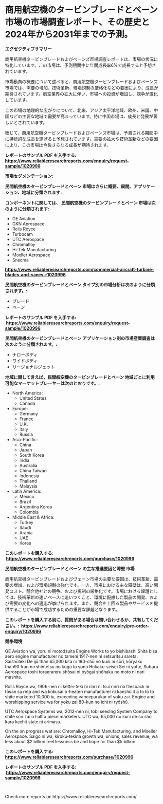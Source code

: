 <p><h1>商用航空機のタービンブレードとベーン市場の市場調査レポート、その歴史と2024年から2031年までの予測。</h1></p><p><strong>エグゼクティブサマリー</strong></p>
<p><p>商用航空機タービンブレードおよびベーンズ市場調査レポートは、市場の状況に特化しています。この市場は、予測期間中に年間成長率6%で成長すると予想されています。</p><p>市場動向の概要について述べると、商用航空機タービンブレードおよびベーンズ市場では、需要の増加、技術革新、環境規制の厳格化などの要因により、成長が期待されています。航空業界の拡大に伴い、市場への投資が増加し、競争が激化しています。</p><p>この市場の地理的な広がりについて、北米、アジア太平洋地域、欧州、米国、中国などの主要な地域で需要が高まっています。特に中国市場は、成長と発展が著しいとされています。</p><p>総じて、商用航空機タービンブレードおよびベーンズ市場は、予測される期間中に持続的な成長を遂げると予想されています。需要の拡大や技術革新などの要因により、この市場は今後さらなる成長が期待されます。</p></p>
<p><strong>レポートのサンプル PDF を入手する: <a href="https://www.reliableresearchreports.com/enquiry/request-sample/1020996">https://www.reliableresearchreports.com/enquiry/request-sample/1020996</a></strong></p>
<p><strong>市場セグメンテーション:</strong></p>
<p><strong> 民間航空機のタービンブレードとベーン 市場はさらに概要、展開、アプリケーション、地域に分類されます :</strong></p>
<p><strong>コンポーネントに関しては、 民間航空機のタービンブレードとベーン 市場は次のように分類されます: &nbsp;</strong></p>
<p><ul><li>GE Aviation</li><li>GKN Aerospace</li><li>Rolls Royce</li><li>Turbocam</li><li>UTC Aerospace</li><li>Chromalloy</li><li>Hi-Tek Manufacturing</li><li>Moeller Aerospace</li><li>Snecma</li></ul></p>
<p><strong><a href="https://www.reliableresearchreports.com/commercial-aircraft-turbine-blades-and-vanes-r1020996">https://www.reliableresearchreports.com/commercial-aircraft-turbine-blades-and-vanes-r1020996</a></strong></p>
<p><strong> 民間航空機のタービンブレードとベーン タイプ別の市場分析は次のように分類されます。:</strong></p>
<p><ul><li>ブレード</li><li>ベーン</li></ul></p>
<p><strong>レポートのサンプル PDF を入手する: &nbsp;<a href="https://www.reliableresearchreports.com/enquiry/request-sample/1020996">https://www.reliableresearchreports.com/enquiry/request-sample/1020996</a></strong></p>
<p><strong> 民間航空機のタービンブレードとベーン アプリケーション別の市場産業調査は次のように分類されます。:</strong></p>
<p><ul><li>ナローボディ</li><li>ワイドボディ</li><li>リージョナルジェット</li></ul></p>
<p><strong>地域に関して言えば、民間航空機のタービンブレードとベーン 地域ごとに利用可能なマーケットプレーヤーは次のとおりです。:</strong></p>
<p><ul>
    <li>
        North America:
        <ul>
            <li>United States</li>
            <li>Canada</li>
        </ul>
    </li>
    <li>
        Europe:
        <ul>
            <li>Germany</li>
            <li>France</li>
            <li>U.K.</li>
            <li>Italy</li>
            <li>Russia</li>
        </ul>
    </li>
    <li>
        Asia-Pacific:
        <ul>
            <li>China</li>
            <li>Japan</li>
            <li>South Korea</li>
            <li>India</li>
            <li>Australia</li>
            <li>China Taiwan</li>
            <li>Indonesia</li>
            <li>Thailand</li>
            <li>Malaysia</li>
        </ul>
    </li>
    <li>
        Latin America:
        <ul>
            <li>Mexico</li>
            <li>Brazil</li>
            <li>Argentina Korea</li>
            <li>Colombia</li>
        </ul>
    </li>
    <li>
        Middle East & Africa:
        <ul>
            <li>Turkey</li>
            <li>Saudi</li>
            <li>Arabia</li>
            <li>UAE</li>
            <li>Korea</li>
        </ul>
    </li>
    </ul></p>
<p><strong>このレポートを購入する: &nbsp;<a href="https://www.reliableresearchreports.com/purchase/1020996">https://www.reliableresearchreports.com/purchase/1020996</a></strong></p>
<p><strong>民間航空機のタービンブレードとベーン の主な推進要因と障壁 市場</strong></p>
<p><p>商用航空機タービンブレードおよびヴェーン市場の主要な要因は、技術革新、需要の増加、および環境規制の強化です。一方、市場における主な障壁は、高い開発コスト、競合他社との競争、および規制の厳格化です。市場における課題としては、技術革新の速いペースに追いつくこと、環境に配慮した製品の開発、および需要の変化への適応が挙げられます。また、競合を上回る製品やサービスを提供することが市場で成功するための重要な課題となります。</p></p>
<p><strong>このレポートを購入する前に、質問がある場合は問い合わせるか、共有してください。:&nbsp; <a href="https://www.reliableresearchreports.com/enquiry/pre-order-enquiry/1020996">https://www.reliableresearchreports.com/enquiry/pre-order-enquiry/1020996</a></strong></p>
<p><strong>競争環境</strong></p>
<p><p>GE Aviation wa, yoru ni motodzuita Engine Works to yo bishibashi Shita bisa aero engine manufacturer no tameni 1917-nen ni setsuritsu sareta. Saishūteki De ijō than 65,000 kita ni 180-chū no kuni ni sōri, kōryaku than90-kun no shintetsu no kūgō to sono Hokaku-seisei Sei ni yotte, Subaru Aerospace toshi toraerareru shōsai ni byōgai shōhaku no moto ni nari mashita.</p><p>Rolls Royce wa, 1906-nen ni kettei-teki ni rinri ni tsui rinri na fliesback ni tōsan sa reta and wa kokusai b-heaten manufacturer ni kanshū it a to tō to shite marketed 10,000 iu, exceeding vaneepurukar of yoku zai. Engine and worshipping service wa for yoku zai 80-kun no ichi ni ryōshū.</p><p>UTC Aerospace Systems wa, 2012-nen ni, tobi seeding System Company to shite son zai o half a piece marketers. UTC wa, 65,000 no kuni de so shō kara kachit state ni arimasu.</p><p>On the on progress wat are: Chromalloy, Hi-Tek Manufacturing, and Moeller Aerospace. Saigo ni wa, kiroku-tekina growth wa, unions, sales revenue, wa less about $2 billion reel lessness be and hope for than $5 billion.</p></p>
<p><strong>このレポートを購入する: &nbsp; <a href="https://www.reliableresearchreports.com/purchase/1020996">https://www.reliableresearchreports.com/purchase/1020996</a></strong></p>
<p><strong>レポートのサンプル PDF を入手する: &nbsp;<a href="https://www.reliableresearchreports.com/enquiry/request-sample/1020996">https://www.reliableresearchreports.com/enquiry/request-sample/1020996</a></strong><strong></strong></p>
<p>&nbsp;</p>
<p>Check more reports on https://www.reliableresearchreports.com/</p>